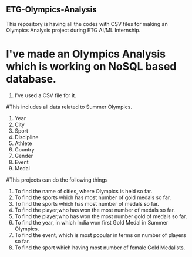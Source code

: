 ## ETG-Olympics-Analysis
This repository is having all the codes with CSV files for making an Olympics Analysis project during ETG AI/ML Internship.

# I've made an Olympics Analysis which is working on NoSQL based database.
1. I've used a CSV file for it.

#This includes all data related to Summer Olympics.


1. Year
2. City 
3. Sport
4. Discipline
5. Athlete
6. Country
7. Gender
8. Event
9. Medal

#This projects can do the following things


1. To find the name of cities, where Olympics is held so far.
2. To find the sports which has most number of gold medals so far.
3. To find the sports which has most number of medals so far.
4. To find the player,who has won the most number of medals so far.
5. To find the player,who has won the most number gold of medals so far.
6. To find the year, in which India won first Gold Medal in Summer Olympics.
7. To find the event, which is most popular in terms on number of players so far.
8. To find the sport which having most number of female Gold Medalists.



